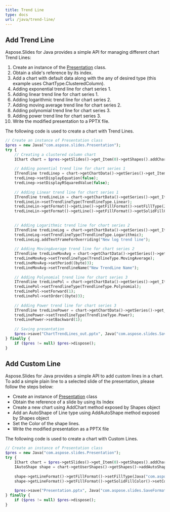 ```yaml
---
title: Trend Line
type: docs
url: /java/trend-line/
---
```


## **Add Trend Line**
Aspose.Slides for Java provides a simple API for managing different chart Trend Lines:

1. Create an instance of the [Presentation](https://apireference.aspose.com/slides/java/com.aspose.slides/Presentation) class.
1. Obtain a slide's reference by its index.
1. Add a chart with default data along with the any of desired type (this example uses ChartType.ClusteredColumn).
1. Adding exponential trend line for chart series 1.
1. Adding linear trend line for chart series 1.
1. Adding logarithmic trend line for chart series 2.
1. Adding moving average trend line for chart series 2.
1. Adding polynomial trend line for chart series 3.
1. Adding power trend line for chart series 3.
1. Write the modified presentation to a PPTX file.

The following code is used to create a chart with Trend Lines.

```php
// Create an instance of Presentation class
$pres = new Java("com.aspose.slides.Presentation");
try {
    // Creating a clustered column chart
    IChart chart = $pres->getSlides()->get_Item(0)->getShapes().addChart(ChartType.ClusteredColumn, 20, 20, 500, 400);
    
    // Adding ponential trend line for chart series 1
    ITrendline tredLinep = chart->getChartData()->getSeries()->get_Item(0)->getTrendLines().add(TrendlineType.Exponential);
    tredLinep->setDisplayEquation(false);
    tredLinep->setDisplayRSquaredValue(false);
    
    // Adding Linear trend line for chart series 1
    ITrendline tredLineLin = chart->getChartData()->getSeries()->get_Item(0)->getTrendLines().add(TrendlineType.Linear);
    tredLineLin->setTrendlineType(TrendlineType.Linear);
    tredLineLin->getFormat()->getLine()->getFillFormat()->setFillType(Java("com.aspose.slides.FillType")->Solid);
    tredLineLin->getFormat()->getLine()->getFillFormat()->getSolidFillColor()->setColorJava("java.awt.Color")->.RED);
    
    
    // Adding Logarithmic trend line for chart series 2
    ITrendline tredLineLog = chart->getChartData()->getSeries()->get_Item(1)->getTrendLines().add(TrendlineType.Logarithmic);
    tredLineLog->setTrendlineType(TrendlineType.Logarithmic);
    tredLineLog.addTextFrameForOverriding("New log trend line");
    
    // Adding MovingAverage trend line for chart series 2
    ITrendline tredLineMovAvg = chart->getChartData()->getSeries()->get_Item(1)->getTrendLines().add(TrendlineType.MovingAverage);
    tredLineMovAvg->setTrendlineType(TrendlineType.MovingAverage);
    tredLineMovAvg->setPeriod((byte)3);
    tredLineMovAvg->setTrendlineName("New TrendLine Name");
    
    // Adding Polynomial trend line for chart series 3
    ITrendline tredLinePol = chart->getChartData()->getSeries()->get_Item(2)->getTrendLines().add(TrendlineType.Polynomial);
    tredLinePol->setTrendlineType(TrendlineType.Polynomial);
    tredLinePol->setForward(1);
    tredLinePol->setOrder((byte)3);
    
    // Adding Power trend line for chart series 3
    ITrendline tredLinePower = chart->getChartData()->getSeries()->get_Item(1)->getTrendLines().add(TrendlineType.Power);
    tredLinePower->setTrendlineType(TrendlineType.Power);
    tredLinePower->setBackward(1);
    
    // Saving presentation
    $pres->save("ChartTrendLines_out.pptx", Java("com.aspose.slides.SaveFormat")->Pptx);
} finally {
    if ($pres != null) $pres->dispose();
}
```

## **Add Custom Line**
Aspose.Slides for Java provides a simple API to add custom lines in a chart. To add a simple plain line to a selected slide of the presentation, please follow the steps below:

- Create an instance of [Presentation](https://apireference.aspose.com/slides/java/com.aspose.slides/Presentation) class
- Obtain the reference of a slide by using its Index
- Create a new chart using AddChart method exposed by Shapes object
- Add an AutoShape of Line type using AddAutoShape method exposed by Shapes object
- Set the Color of the shape lines.
- Write the modified presentation as a PPTX file

The following code is used to create a chart with Custom Lines.

```php
// Create an instance of Presentation class
$pres = new Java("com.aspose.slides.Presentation");
try {
    IChart chart = $pres->getSlides()->get_Item(0)->getShapes().addChart(ChartType.ClusteredColumn, 100, 100, 500, 400);
    IAutoShape shape = chart->getUserShapes()->getShapes()->addAutoShape(Java("com.aspose.slides.ShapeType")->Line, 0, chart->getHeight()/2, chart->getWidth(), 0);
    
    shape->getLineFormat()->getFillFormat()->setFillType(Java("com.aspose.slides.FillType")->Solid);
    shape->getLineFormat()->getFillFormat()->getSolidFillColor()->setColor(java.awt.Color.RED);
    
    $pres->save("Presentation.pptx", Java("com.aspose.slides.SaveFormat")->Pptx);
} finally {
    if ($pres != null) $pres->dispose();
}
```